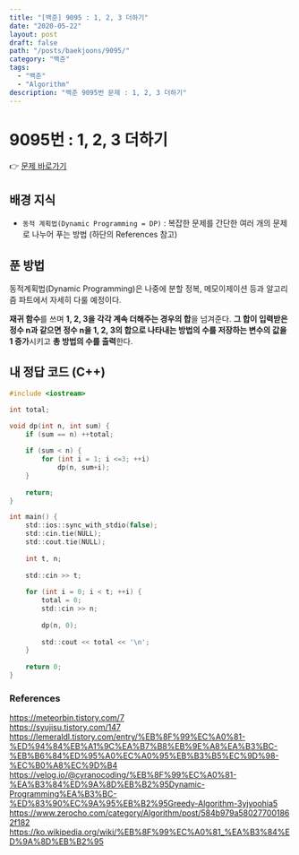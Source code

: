 ```yaml
---
title: "[백준] 9095 : 1, 2, 3 더하기"
date: "2020-05-22"
layout: post
draft: false
path: "/posts/baekjoons/9095/"
category: "백준"
tags:
  - "백준"
  - "Algorithm"
description: "백준 9095번 문제 : 1, 2, 3 더하기"
---
```


# 9095번 : 1, 2, 3 더하기

👉 [문제 바로가기](https://www.acmicpc.net/problem/9095)


## 배경 지식
 - `동적 계획법(Dynamic Programming = DP)` : 복잡한 문제를 간단한 여러 개의 문제로 나누어 푸는 방법 (하단의 References 참고)


## 푼 방법
동적계획법(Dynamic Programming)은 나중에 분할 정복, 메모이제이션 등과 알고리즘 파트에서 자세히 다룰 예정이다.

**재귀 함수**를 쓰며 **1, 2, 3을 각각 계속 더해주는 경우의 합**을 넘겨준다. **그 합이 입력받은 정수 n과 같으면 정수 n을 1, 2, 3의 합으로 나타내는 방법의 수를 저장하는 변수의 값을 1 증가**시키고 **총 방법의 수를 출력**한다.


## 내 정답 코드 (C++)
~~~c
#include <iostream>

int total;

void dp(int n, int sum) {
	if (sum == n) ++total;
	
	if (sum < n) {
		for (int i = 1; i <=3; ++i)
			dp(n, sum+i);
	}
	
	return;
}

int main() {
	std::ios::sync_with_stdio(false);
	std::cin.tie(NULL); 
	std::cout.tie(NULL);
	
	int t, n;
	
	std::cin >> t;
	
	for (int i = 0; i < t; ++i) {
		total = 0;
		std::cin >> n;
		
		dp(n, 0);
		
		std::cout << total << '\n';
	}
	
	return 0;
}
~~~

### References
https://meteorbin.tistory.com/7  
https://syujisu.tistory.com/147  
https://lemeraldl.tistory.com/entry/%EB%8F%99%EC%A0%81-%ED%94%84%EB%A1%9C%EA%B7%B8%EB%9E%A8%EA%B3%BC-%EB%B6%84%ED%95%A0%EC%A0%95%EB%B3%B5%EC%9D%98-%EC%B0%A8%EC%9D%B4  
https://velog.io/@cyranocoding/%EB%8F%99%EC%A0%81-%EA%B3%84%ED%9A%8D%EB%B2%95Dynamic-Programming%EA%B3%BC-%ED%83%90%EC%9A%95%EB%B2%95Greedy-Algorithm-3yjyoohia5  
https://www.zerocho.com/category/Algorithm/post/584b979a580277001862f182  
https://ko.wikipedia.org/wiki/%EB%8F%99%EC%A0%81_%EA%B3%84%ED%9A%8D%EB%B2%95  